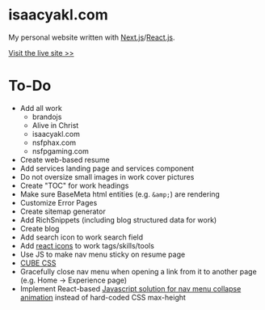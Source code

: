 # isaacyakl.com

My personal website written with [Next.js](https://nextjs.org/)/[React.js](https://reactjs.org/).

[Visit the live site &gt;&gt;](https://www.isaacyakl.com)

# To-Do

-  Add all work
   -  brandojs
   -  Alive in Christ
   -  isaacyakl.com
   -  nsfphax.com
   -  nsfpgaming.com
-  Create web-based resume
-  Add services landing page and services component
-  Do not oversize small images in work cover pictures
-  Create "TOC" for work headings
-  Make sure BaseMeta html entities (e.g. `&amp;`) are rendering
-  Customize Error Pages
-  Create sitemap generator
-  Add RichSnippets (including blog structured data for work)
-  Create blog
-  Add search icon to work search field
-  Add [react icons](https://react-icons.github.io/react-icons) to work tags/skills/tools
-  Use JS to make nav menu sticky on resume page
-  [CUBE CSS](https://www.smashingmagazine.com/2021/07/global-local-styling-nextjs/)
-  Gracefully close nav menu when opening a link from it to another page (e.g. Home -> Experience page)
-  Implement React-based [Javascript solution for nav menu collapse animation](https://css-tricks.com/using-css-transitions-auto-dimensions/#technique-3-javascript) instead of hard-coded CSS max-height
